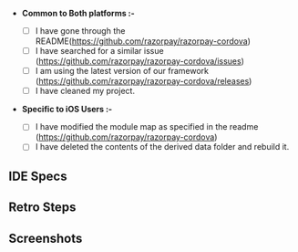 * **Common to Both platforms :-**

  - [ ] I have gone through the README(https://github.com/razorpay/razorpay-cordova)
  - [ ] I have searched for a similar issue (https://github.com/razorpay/razorpay-cordova/issues)
  - [ ] I am using the latest version of our framework (https://github.com/razorpay/razorpay-cordova/releases)
  - [ ] I have cleaned my project.

* **Specific to iOS Users :-**
  - [ ] I have modified the module map as specified in the readme (https://github.com/razorpay/razorpay-cordova)
  - [ ] I have deleted the contents of the derived data folder and rebuild it.
  
<!-- Describe your issue in detail. -->

## IDE Specs
<!-- Required. Specify your Xcode Version (iOS) -->
<!-- Required. Specify your Java and Gradle version (Android) -->
<!-- Razorpay Package Version -->

## Retro Steps
<!-- 
  Required.
-->

## Screenshots 
<!-- Optional.It'll just help us understand your issue better. -->
